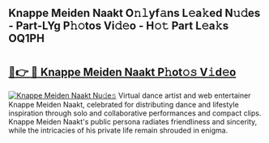 ## Knappe Meiden Naakt O𝚗𝚕yf𝚊ns L𝚎a𝚔ed N𝚞𝚍es - Part-LYg P𝚑𝚘tos Vi𝚍𝚎o - H𝚘𝚝 Part L𝚎a𝚔s OQ1PH

# <h2><a href="http://kf48ke.oniu.top/?m=Knappe+Meiden+Naakt">🔗👉 🔴 Knappe Meiden Naakt P𝚑ot𝚘𝚜 V𝚒d𝚎o</a></h2>

[![Knappe Meiden Naakt Nu𝚍e𝚜](https://i.imgur.com/0qMVB7G.gif)](http://kf48ke.oniu.top/?m=Knappe+Meiden+Naakt)
Virtual dance artist and web entertainer Knappe Meiden Naakt, celebrated for distributing dance and lifestyle inspiration through solo and collaborative performances and compact clips. Knappe Meiden Naakt's public persona radiates friendliness and sincerity, while the intricacies of his private life remain shrouded in enigma.  
